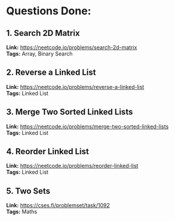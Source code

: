 # Questions Done:

## 1. Search 2D Matrix  
**Link:**  https://neetcode.io/problems/search-2d-matrix  
**Tags:** Array, Binary Search  


## 2. Reverse a Linked List  
**Link:**  https://neetcode.io/problems/reverse-a-linked-list  
**Tags:** Linked List  


## 3. Merge Two Sorted Linked Lists  
**Link:**  https://neetcode.io/problems/merge-two-sorted-linked-lists  
**Tags:** Linked List  


## 4. Reorder Linked List  
**Link:**  https://neetcode.io/problems/reorder-linked-list  
**Tags:** Linked List  


## 5. Two Sets  
**Link:**  https://cses.fi/problemset/task/1092  
**Tags:** Maths  

